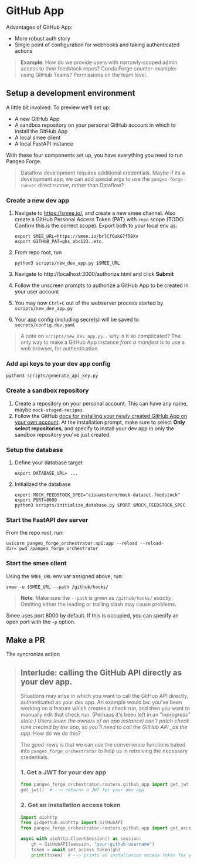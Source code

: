 # GitHub App

Advantages of GitHub App:

- More robust auth story
- Single point of configuration for webhooks and taking authenticated actions

> **Example**: How do we provide users with narrowly-scoped admin access to their feedstock repos?
> Conda Forge counter-example: using GitHub Teams? Permissions on the team level.

## Setup a development environment

A little bit involved. To preview we'll set up:

- A new GitHub App
- A sandbox repository on your personal GitHub account in which to install the GitHub App
- A local smee client
- A local FastAPI instance

With these four components set up, you have everything you need to run Pangeo Forge.

> Dataflow development requires additional credentials. Maybe if its a development app, we
> can add special args to use the `pangeo-forge-runner` direct runner, rather than Dataflow?

### Create a new dev app

1. Navigate to https://smee.io/, and create a new smee channel. Also create a GitHub Personal Access Token (PAT) with `repo` scope (TODO: Confirm this is the correct scope). Export both to your local env as:

   ```console
   export SMEE_URL=https://smee.io/brlCfGukG7f5BXv
   export GITHUB_PAT=ghs_abc123..etc.
   ```

2. From repo root, run
   ```console
   python3 scripts/new_dev_app.py $SMEE_URL
   ```
3. Navigate to http://localhost:3000/authorize.html and click **Submit**
4. Follow the unscreen prompts to authorize a GitHub App to be created in your user account
5. You may now `Ctrl+C` out of the webserver process started by `scripts/new_dev_app.py`
6. Your app config (including secrets) will be saved to `secrets/config.dev.yaml`

> A note on `scripts/new_dev_app.py`... why is it so complicated? The only way to make a GitHub App
> instance _from a manifest_ is to use a web browser, for authentication.

### Add api keys to your dev app config

```console
python3 scripts/generate_api_key.py
```

### Create a sandbox repository

1. Create a repository on your personal account. This can have any name, maybe `mock-staged-recipes`
2. Follow the GitHub [docs for installing your newly created GitHub App on your own account](https://docs.github.com/en/developers/apps/managing-github-apps/installing-github-apps#installing-your-private-github-app-on-your-repository). At the installation prompt, make sure to select **Only select repositories**, and specify to install your dev app in only the sandbox repository you've just created.

### Setup the database

1. Define your database target

   ```
   export DATABASE_URL= ...
   ```

2. Initialized the database

   ```console
   export MOCK_FEEDSTOCK_SPEC="cisaacstern/mock-dataset-feedstock"
   export PORT=8000
   python3 scripts/initialize_database.py $PORT $MOCK_FEEDSTOCK_SPEC
   ```

### Start the FastAPI dev server

From the repo root, run:

```
uvicorn pangeo_forge_orchestrator.api:app --reload --reload-dir=`pwd`/pangeo_forge_orchestrator
```

### Start the smee client

Using the `SMEE_URL` env var assigned above, run:

```
smee -u $SMEE_URL --path /github/hooks/
```

> **Note**: Make sure the `--path` is given as `/github/hooks/` _exactly_. Omitting either the leading or trailing slash may cause problems.

Smee uses port 8000 by default. If this is occupied, you can specify an open port with the `-p`
option.

## Make a PR

The syncronize action

> ## Interlude: calling the GitHub API directly as your dev app.
>
> Situations may arise in which you want to call the GitHup API directly, authenticated as your
> dev app. An example would be: you've been working on a feature which creates a check run, and then
> you want to manually edit that check run. (Perhaps it's been left in an "in*progress" state.) Users
> (even the owners of an app instance) can't patch check runs created by the app, so you'll need to
> call the GitHub API \_as the app*. How do we do this?
>
> The good news is that we can use the convenience functions baked into `pangeo_forge_orchestrator`
> to help us in retreiving the necessary credentials.
>
> ### 1. Get a JWT for your dev app
>
> ```python
> from pangeo_forge_orchestrator.routers.github_app import get_jwt
> get_jwt()  # --> returns a JWT for your dev app
> ```
>
> ### 2. Get an installation access token
>
> ```python
> import aiohttp
> from gidgethub.aiohttp import GitHubAPI
> from pangeo_forge_orchestrator.routers.github_app import get_access_token
>
> async with aiohttp.ClientSession() as session:
>     gh = GitHubAPI(session, "your-github-username")
>     token = await get_access_token(gh)
>     print(token)  # --> prints an installation access token for your dev app
> ```
